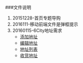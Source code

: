 ###文件说明

1. 20151228-首页专题导购
2. 2016111-移动前端文件是弹框提示
3. 20160115-6City地址需求
   - [添加地址](http://ksycode.github.io/PanliProject/20160115/Address_Add.html)
   - [编辑地址](http://ksycode.github.io/PanliProject/20160115/index.html)
   - [地址列表](http://ksycode.github.io/PanliProject/20160115/Address_List.html)
   - [收货地址](http://ksycode.github.io/PanliProject/20160115/Address_List.html) 
